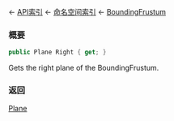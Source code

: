 ← [API索引](Api-Index) ← [命名空间索引](Namespace-Index) ← [BoundingFrustum](VRageMath.BoundingFrustum)

### 概要

```csharp
public Plane Right { get; }
```

Gets the right plane of the BoundingFrustum.

### 返回

[Plane](VRageMath.Plane)

